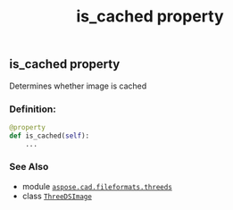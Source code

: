 ﻿---
title: is_cached property
second_title: Aspose.CAD for Python via .NET API References
description: 
type: docs
weight: 200
url: /aspose.cad.fileformats.threeds/threedsimage/is_cached/
is_root: false
---

## is_cached property


Determines whether image is cached
### Definition:
```python
@property
def is_cached(self):
    ...
```

### See Also
* module [`aspose.cad.fileformats.threeds`](../../)
* class [`ThreeDSImage`](/cad/python-net/aspose.cad.fileformats.threeds/threedsimage)
